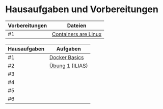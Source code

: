 # Hausaufgaben und Vorbereitungen

| Vorbereitungen | Dateien |
| --- | --- |
| #1 | [Containers are Linux](https://www.openshift.com/blog/containers-are-linux) |

| Hausaufgaben | Aufgaben |
| --- | --- |
| #1 | [Docker Basics](https://github.com/aheil/hhn-devops/blob/main/labs/02_container/docker_basics.md) |
| #2 | [Übung 1](https://ilias.hs-heilbronn.de/goto.php?target=tst_373554&client_id=iliashhn) (ILIAS)  |
| #3 ||
| #4||
| #5 ||
| #6 ||